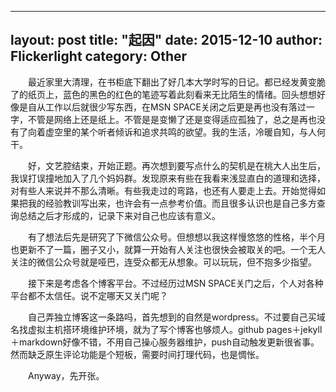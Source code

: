 
---
layout: post
title:  "起因"
date:   2015-12-10
author: Flickerlight
category: Other
---
&emsp;&emsp;最近家里大清理，在书柜底下翻出了好几本大学时写的日记。都已经发黄变脆了的纸页上，蓝色的黑色的红色的笔迹写着此刻看来无比陌生的情绪。回头想想好像是自从工作以后就很少写东西，在MSN SPACE关闭之后更是再也没有落过一字，不管是网络上还是纸上。不管是是变懒了还是变得适应孤独了，总之是再也没有了向着虚空里的某个听者倾诉和追求共鸣的欲望。我的生活，冷暖自知，与人何干。

&emsp;&emsp;好，文艺腔结束，开始正题。再次想到要写点什么的契机是在桃大人出生后，我误打误撞地加入了几个妈妈群。发现原来有些在我看来浅显直白的道理和选择，对有些人来说并不那么清晰。有些我走过的弯路，也还有人要走上去。开始觉得如果把我的经验教训写出来，也许会有一点参考价值。而且很多认识也是自己多方查询总结之后才形成的，记录下来对自己也应该有意义。

&emsp;&emsp;有了想法后先是研究了下微信公众号。但想想以我这样慢悠悠的性格，半个月也更新不了一篇，圈子又小，就算一开始有人关注也很快会被取关的吧。一个无人关注的微信公众号就是哑巴，连受众都无从想象。可以玩玩，但不抱多少指望。

&emsp;&emsp;接下来是考虑各个博客平台。不过经历过MSN SPACE关门之后，个人对各种平台都不太信任。说不定哪天又关门呢？

&emsp;&emsp;自己弄独立博客这一条路吗，首先想到的自然是wordpress。不过要自己买域名找虚拟主机搭环境维护环境，就为了写个博客也够烦人。github pages＋jekyll＋markdown好像不错，不用自己操心服务器维护，push自动触发更新很省事。然而缺乏原生评论功能是个短板，需要时间打理代码，也是惆怅。

&emsp;&emsp;Anyway，先开张。